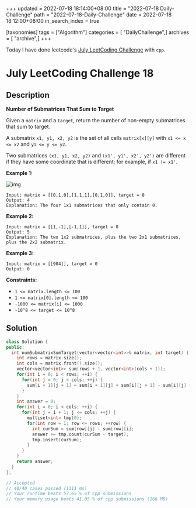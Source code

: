 +++
updated = 2022-07-18 18:14:00+08:00
title = "2022-07-18 Daily-Challenge"
path = "2022-07-18-Daily-Challenge"
date = 2022-07-18 18:12:00+08:00
in_search_index = true

[taxonomies]
tags = ["Algorithm"]
categories = [ "DailyChallenge",]
archives = [ "archive",]
+++

Today I have done leetcode's [July LeetCoding Challenge](https://leetcode.com/problems/number-of-submatrices-that-sum-to-target/) with `cpp`.

<!-- more -->

# July LeetCoding Challenge 18

## Description

**Number of Submatrices That Sum to Target**

Given a `matrix` and a `target`, return the number of non-empty submatrices that sum to target.

A submatrix `x1, y1, x2, y2` is the set of all cells `matrix[x][y]` with `x1 <= x <= x2` and `y1 <= y <= y2`.

Two submatrices `(x1, y1, x2, y2)` and `(x1', y1', x2', y2')` are different if they have some coordinate that is different: for example, if `x1 != x1'`.

 

**Example 1:**

![img](https://assets.leetcode.com/uploads/2020/09/02/mate1.jpg)

```
Input: matrix = [[0,1,0],[1,1,1],[0,1,0]], target = 0
Output: 4
Explanation: The four 1x1 submatrices that only contain 0.
```

**Example 2:**

```
Input: matrix = [[1,-1],[-1,1]], target = 0
Output: 5
Explanation: The two 1x2 submatrices, plus the two 2x1 submatrices, plus the 2x2 submatrix.
```

**Example 3:**

```
Input: matrix = [[904]], target = 0
Output: 0
```

 

**Constraints:**

- `1 <= matrix.length <= 100`
- `1 <= matrix[0].length <= 100`
- `-1000 <= matrix[i] <= 1000`
- `-10^8 <= target <= 10^8`

## Solution

``` cpp
class Solution {
public:
  int numSubmatrixSumTarget(vector<vector<int>>& matrix, int target) {
    int rows = matrix.size();
    int cols = matrix.front().size();
    vector<vector<int>> sum(rows + 1, vector<int>(cols + 1));
    for(int i = 0; i < rows; ++i) {
      for(int j = 0; j < cols; ++j) {
        sum[i + 1][j + 1] = sum[i + 1][j] + sum[i][j + 1] - sum[i][j] + matrix[i][j];
      }
    }
    int answer = 0;
    for(int i = 0; i < cols; ++i) {
      for(int j = i + 1; j <= cols; ++j) {
        multiset<int> tmp{0};
        for(int row = 1; row <= rows; ++row) {
          int curSum = sum[row][j] - sum[row][i];
          answer += tmp.count(curSum - target);
          tmp.insert(curSum);
        }
      }
    }
    return answer;
  }
};

// Accepted
// 40/40 cases passed (1111 ms)
// Your runtime beats 57.65 % of cpp submissions
// Your memory usage beats 41.05 % of cpp submissions (166 MB)
```
